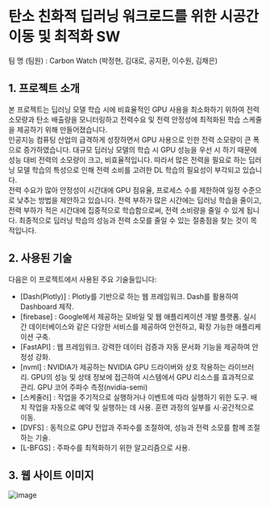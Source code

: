# 탄소 친화적 딥러닝 워크로드를 위한 시공간 이동 및 최적화 SW
팀 명 (팀원) : Carbon Watch (박정현, 김대로, 공지환, 이수원, 김채은)

## 1. 프로젝트 소개
본 프로젝트는 딥러닝 모델 학습 시에 비효율적인 GPU 사용을 최소화하기 위하여 전력 소모량과 탄소 배출량을 모니터링하고 전력수요 및 전력 안정성에 최적화된 학습 스케줄을 제공하기 위해 만들어졌습니다.   
 인공지능 컴퓨팅 산업의 급격하게 성장하면서 GPU 사용으로 인한 전력 소모량이 큰 폭으로 증가하였습니다. 대규모 딥러닝 모델의 학습 시 GPU 성능을 우선 시 하기 때문에 성능 대비 전력의 소모량이 크고, 비효율적입니다. 따라서 많은 전력을 필요로 하는 딥러닝 모델 학습의 특성으로 인해 전력 소비를 고려한 DL 학습의 필요성이 부각되고 있습니다.   
 전력 수요가 많아 안정성이 시간대에 GPU 점유율, 프로세스 수를 제한하여 일정 수준으로 낮추는 방법을 제안하고 있습니다. 전력 부하가 많은 시간에는 딥러닝 학습을 줄이고, 전력 부하가 적은 시간대에 집중적으로 학습함으로써, 전력 소비량을 줄일 수 있게 됩니다. 최종적으로 딥러닝 학습의 성능과 전력 소모를 줄일 수 있는 절충점을 찾는 것이 목적입니다.  

## 2. 사용된 기술
다음은 이 프로젝트에서 사용된 주요 기술들입니다:
- [Dash(Plotly)] : Plotly를 기반으로 하는 웹 프레임워크. Dash를 활용하여 Dashboard 제작.
- [firebase] : Google에서 제공하는 모바일 및 웹 애플리케이션 개발 플랫폼. 실시간 데이터베이스와 같은 다양한 서비스를 제공하여 안전하고, 확장 가능한 애플리케이션 구축.
- [FastAPI] : 웹 프레임워크. 강력한 데이터 검증과 자동 문서화 기능을 제공하여 안정성 강화.
- [nvml] : NVIDIA가 제공하는 NVIDIA GPU 드라이버와 상호 작용하는 라이브러리. GPU의 성능 및 상태 정보에 접근하여 시스템에서 GPU 리소스를 효과적으로 관리. GPU 코어 주파수 측정(nvidia-semi)
- [스케줄러] : 작업을 주기적으로 실행하거나 이벤트에 따라 실행하기 위한 도구. 배치 작업을 자동으로 예약 및 실행하는 데 사용. 훈련 과정의 일부를 시·공간적으로 이동.
- [DVFS] : 동적으로 GPU 전압과 주파수를 조절하여, 성능과 전력 소모를 함께 조절하는 기술.
- [L-BFGS] : 주파수를 최적화하기 위한 알고리즘으로 사용.

## 3. 웹 사이트 이미지

![image](https://github.com/jhparkland/learning-passage/assets/86312443/a1afabc7-c56a-4c7e-87b5-deb7c0184556)
